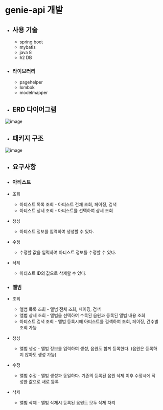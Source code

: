 # genie-api 개발
* ## 사용 기술
  * spring boot
  * mybatis
  * java 8
  * h2 DB
* ### 라이브러리
  * pagehelper
  * lombok
  * modelmapper

* ## ERD 다이어그램
![image](https://user-images.githubusercontent.com/87063007/196070922-7440042b-e392-4516-8260-1838e1addf0c.png)

* ## 패키지 구조
![image](https://user-images.githubusercontent.com/87063007/196103806-4b5e9614-5109-4c01-a6f1-659a714d1bf9.png)

* ## 요구사항
 * ### 아티스트
  * 조회
    + 아티스트 목록 조회 - 아티스트 전체 조회, 페이징, 검색
    + 아티스트 상세 조회 - 아티스트를 선택하여 상세 조회
  * 생성
    + 아티스트 정보를 입력하여 생성할 수 있다.
  * 수정
    + 수정할 값을 입력하여 아티스트 정보를 수정할 수 있다.
  * 삭제
    + 아티스트 ID의 값으로 삭제할 수 있다. 

 * ### 앨범
 * 조회
   + 앨범 목록 조회 - 앨범 전체 조회, 페이징, 검색
   + 앨범 상세 조회 - 앨범을 선택하여 수록된 음원과 등록된 앨범 내용 조회
   + 아티스트 검색 조회 - 앨범 등록시에 아티스트를 검색하여 조회, 페이징, 건수별 조회 가능
 * 생성
   + 앨범 생성 - 앨범 정보를 입력하여 생성, 음원도 함께 등록한다. (음원은 등록하지 않아도 생성 가능)
 * 수정
   + 앨범 수정 - 앨범 생성과 동일하다. 기존의 등록된 음원 삭제 이후 수정시에 작성한 값으로 새로 등록
 * 삭제
   + 앨범 삭제 - 앨범 삭제시 등록된 음원도 모두 삭제 처리
